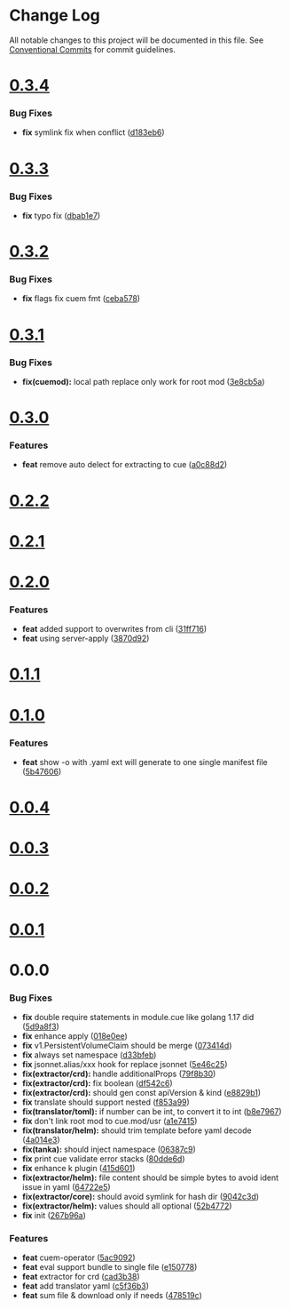 # Change Log

All notable changes to this project will be documented in this file.
See [Conventional Commits](https://conventionalcommits.org) for commit guidelines.



# [0.3.4](https://github.com/octohelm/cuemod/compare/v0.3.3...v0.3.4)

### Bug Fixes

* **fix** symlink fix when conflict ([d183eb6](https://github.com/octohelm/cuemod/commit/d183eb6104935ed77ac86cb3a00e12a65d4e16e3))



# [0.3.3](https://github.com/octohelm/cuemod/compare/v0.3.2...v0.3.3)

### Bug Fixes

* **fix** typo fix ([dbab1e7](https://github.com/octohelm/cuemod/commit/dbab1e75c608ec5e27c70d80404dd737283780a4))



# [0.3.2](https://github.com/octohelm/cuemod/compare/v0.3.1...v0.3.2)

### Bug Fixes

* **fix** flags fix cuem fmt ([ceba578](https://github.com/octohelm/cuemod/commit/ceba57888cad488c8396ae1e4686d4c2a280dbb0))



# [0.3.1](https://github.com/octohelm/cuemod/compare/v0.3.0...v0.3.1)

### Bug Fixes

* **fix(cuemod):** local path replace only work for root mod ([3e8cb5a](https://github.com/octohelm/cuemod/commit/3e8cb5a9b214a874961b0f7200444fa6e9950e22))



# [0.3.0](https://github.com/octohelm/cuemod/compare/v0.2.2...v0.3.0)

### Features

* **feat** remove auto delect for extracting to cue ([a0c88d2](https://github.com/octohelm/cuemod/commit/a0c88d2abda93056393307cb4f3ddc9f30829bbc))



# [0.2.2](https://github.com/octohelm/cuemod/compare/v0.2.1...v0.2.2)



# [0.2.1](https://github.com/octohelm/cuemod/compare/v0.2.0...v0.2.1)



# [0.2.0](https://github.com/octohelm/cuemod/compare/v0.1.1...v0.2.0)

### Features

* **feat** added support to overwrites from cli ([31ff716](https://github.com/octohelm/cuemod/commit/31ff716c606f30a09a8bc4e83b43656e2f3ca880))
* **feat** using server-apply ([3870d92](https://github.com/octohelm/cuemod/commit/3870d92ba5dfdfa1a721c0a3540b843774059d62))



# [0.1.1](https://github.com/octohelm/cuemod/compare/v0.1.0...v0.1.1)



# [0.1.0](https://github.com/octohelm/cuemod/compare/v0.0.4...v0.1.0)

### Features

* **feat** show -o with .yaml ext will generate to one single manifest file ([5b47606](https://github.com/octohelm/cuemod/commit/5b476060deb1c4035050b02f068b9326ed014d54))



# [0.0.4](https://github.com/octohelm/cuemod/compare/v0.0.3...v0.0.4)



# [0.0.3](https://github.com/octohelm/cuemod/compare/v0.0.2...v0.0.3)



# [0.0.2](https://github.com/octohelm/cuemod/compare/v0.0.1...v0.0.2)



# [0.0.1](https://github.com/octohelm/cuemod/compare/v0.0.0...v0.0.1)



# 0.0.0

### Bug Fixes

* **fix** double require statements in module.cue like golang 1.17 did ([5d9a8f3](https://github.com/octohelm/cuemod/commit/5d9a8f32c4d2a87c4e518e09ebc27eb4d92118d0))
* **fix** enhance apply ([018e0ee](https://github.com/octohelm/cuemod/commit/018e0eef62f1844333bb15d809d27355afae3fc6))
* **fix** v1.PersistentVolumeClaim should be merge ([073414d](https://github.com/octohelm/cuemod/commit/073414d8a05c624fc61f4b3a39992e3df2453d06))
* **fix** always set namespace ([d33bfeb](https://github.com/octohelm/cuemod/commit/d33bfebcf66b108673e6690cadbf255beb25710a))
* **fix** jsonnet.alias/xxx hook for replace jsonnet ([5e46c25](https://github.com/octohelm/cuemod/commit/5e46c25b0f6975e1daa103a5e96e1ef1d682fdaf))
* **fix(extractor/crd):** handle additionalProps ([79f8b30](https://github.com/octohelm/cuemod/commit/79f8b30663717f422f9e68d06f7f778ac3e55c61))
* **fix(extractor/crd):** fix boolean ([df542c6](https://github.com/octohelm/cuemod/commit/df542c64553e5cd8ef7b01597609d39443d4e5b8))
* **fix(extractor/crd):** should gen const apiVersion & kind ([e8829b1](https://github.com/octohelm/cuemod/commit/e8829b19c1b38717e9bb89a1d57dae2992beb341))
* **fix** translate should support nested ([f853a99](https://github.com/octohelm/cuemod/commit/f853a992b883d51e534cd3ab29c70dbfbece2efd))
* **fix(translator/toml):** if number can be int, to convert it to int ([b8e7967](https://github.com/octohelm/cuemod/commit/b8e79675cac70760cf246b26b6720340e0abd913))
* **fix** don't link root mod to cue.mod/usr ([a1e7415](https://github.com/octohelm/cuemod/commit/a1e741563c5d27bb4cb10f429b60d538264eed84))
* **fix(translator/helm):** should trim template before yaml decode ([4a014e3](https://github.com/octohelm/cuemod/commit/4a014e3d4a19ebbc750d26a94cd0e6666266402f))
* **fix(tanka):** should inject namespace ([06387c9](https://github.com/octohelm/cuemod/commit/06387c9dceda186e7c27f900a4356961da9173a0))
* **fix** print cue validate error stacks ([80dde6d](https://github.com/octohelm/cuemod/commit/80dde6d10d31cd8e5d4dd3dc624b727e71f1914d))
* **fix** enhance k plugin ([415d601](https://github.com/octohelm/cuemod/commit/415d601e33453f12beb137b0f8bfe6a02dfe2be7))
* **fix(extractor/helm):** file content should be simple bytes to avoid ident issue in yaml ([64722e5](https://github.com/octohelm/cuemod/commit/64722e5991b3078e723d0ca3d0b806a0c7ac91df))
* **fix(extractor/core):** should avoid symlink for hash dir ([9042c3d](https://github.com/octohelm/cuemod/commit/9042c3db39983d5ad2b3619a69c8ca3a2c7dac5b))
* **fix(extractor/helm):** values should all optional ([52b4772](https://github.com/octohelm/cuemod/commit/52b477267fb0155926c9fc23f8833d2901f49495))
* **fix** init ([267b96a](https://github.com/octohelm/cuemod/commit/267b96a51dfe9a1c7e9d669021b96897ad901ae3))


### Features

* **feat** cuem-operator ([5ac9092](https://github.com/octohelm/cuemod/commit/5ac9092a78d694f700848b006ab097b76baf9aa5))
* **feat** eval support bundle to single file ([e150778](https://github.com/octohelm/cuemod/commit/e15077809917b71e07fe2923359e30e201be7e3d))
* **feat** extractor for crd ([cad3b38](https://github.com/octohelm/cuemod/commit/cad3b385d032f5eb8f25ebc7ef20848388274abe))
* **feat** add translator yaml ([c5f36b3](https://github.com/octohelm/cuemod/commit/c5f36b324497fcb998ff177c4cfa3909414ec573))
* **feat** sum file & download only if needs ([478519c](https://github.com/octohelm/cuemod/commit/478519ce3fb25647a91779c34f0895086cf29a71))

